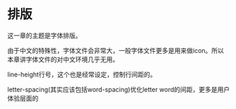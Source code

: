 # 排版

这一章的主题是字体排版。

由于中文的特殊性，字体文件会非常大，一般字体文件更多是用来做icon。所以本章讲字体文件的对中文环境几乎无用。

line-height行号，这个也是经常设定，控制行间距的。

letter-spacing(其实应该包括word-spacing)优化letter word的间距，更多是用户体验层面的
